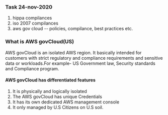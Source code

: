 ### Task 24-nov-2020
1. hippa compilances 
2. iso 2007 compilances
3. aws gov cloud -- policies, compilance, best practices etc.

### What is AWS govCloud(US)
AWS govCloud is an isolated AWS region.
It basically intended for customers with strict regulatory and compliance requirements and sensitive data or workloads.For example- US Government law, Security standards and Compliance program.

#### AWS govCloud has differentiated features
1. It is physically and logically isolated
2. The AWS govCloud has unique Credentials
3. It has its own dedicated AWS management console
4. It only managed by U.S Citizens on U.S soil.	 
